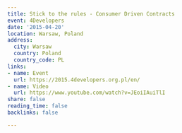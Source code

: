 ```yaml
---
title: Stick to the rules - Consumer Driven Contracts
event: 4Developers
date: '2015-04-20'
location: Warsaw, Poland
address:
  city: Warsaw
  country: Poland
  country_code: PL
links:
- name: Event
  url: https://2015.4developers.org.pl/en/
- name: Video
  url: https://www.youtube.com/watch?v=JEoiIAuiTlI
share: false
reading_time: false
backlinks: false

---
```

